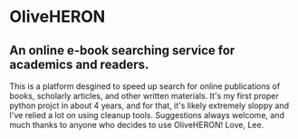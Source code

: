 # OliveHERON
An online e-book searching service for academics and readers.
-------------
This is a platform desgined to speed up search for online publications of books, scholarly articles, and other written materials. It's my first proper python projct in about 4 years, and for that, it's likely extremely sloppy and I've relied a lot on using cleanup tools. Suggestions always welcome, and much thanks to anyone who decides to use OliveHERON!
Love, Lee.
